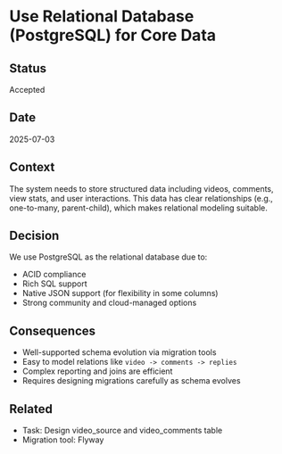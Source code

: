 # Use Relational Database (PostgreSQL) for Core Data

## Status
Accepted

## Date
2025-07-03

## Context
The system needs to store structured data including videos, comments, view stats, and user interactions. This data has clear relationships (e.g., one-to-many, parent-child), which makes relational modeling suitable.

## Decision
We use PostgreSQL as the relational database due to:
- ACID compliance
- Rich SQL support
- Native JSON support (for flexibility in some columns)
- Strong community and cloud-managed options

## Consequences
- Well-supported schema evolution via migration tools
- Easy to model relations like `video -> comments -> replies`
- Complex reporting and joins are efficient
- Requires designing migrations carefully as schema evolves

## Related
- Task: Design video_source and video_comments table
- Migration tool: Flyway
